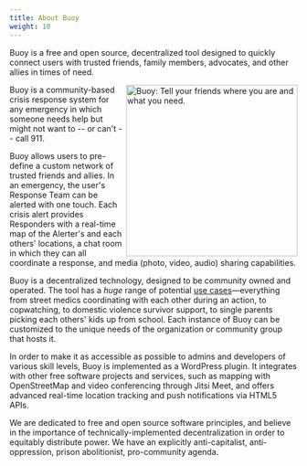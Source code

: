 ```yaml
---
title: About Buoy
weight: 10
---
```


Buoy is a free and open source, decentralized tool designed to quickly connect users with trusted friends, family members, advocates, and other allies in times of need.

<img src="http://i.imgur.com/cADD79P.png" alt="Buoy: Tell your friends where you are and what you need." align="right" width="300px" /> Buoy is a community-based crisis response system for any emergency in which someone needs help but might not want to -- or can't -- call 911.

Buoy allows users to pre-define a custom network of trusted friends and allies. In an emergency, the user's Response Team can be alerted with one touch. Each crisis alert provides Responders with a real-time map of the Alerter's and each others' locations, a chat room in which they can all coordinate a response, and media (photo, video, audio) sharing capabilities.

Buoy is a decentralized technology, designed to be community owned and operated. The tool has a *huge* range of potential [use cases](https://github.com/betterangels/better-angels/wiki/Buoy-Use-Cases)&mdash;everything from street medics coordinating with each other during an action, to copwatching, to domestic violence survivor support, to single parents picking each others' kids up from school. Each instance of Buoy can be customized to the unique needs of the organization or community group that hosts it.

In order to make it as accessible as possible to admins and developers of various skill levels, Buoy is implemented as a WordPress plugin. It integrates with other free software projects and services, such as mapping with OpenStreetMap and video conferencing through Jitsi Meet, and offers advanced real-time location tracking and push notifications via HTML5 APIs.

We are dedicated to free and open source software principles, and believe in the importance of technically-implemented decentralization in order to equitably distribute power. We have an explicitly anti-capitalist, anti-oppression, prison abolitionist, pro-community agenda.
